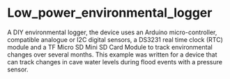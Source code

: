 # Low_power_environmental_logger
A DIY environmental logger, the device uses an Arduino micro-controller, compatible analogue or I2C digital sensors, a DS3231 real time clock (RTC) module and a TF Micro SD Mini SD Card Module to track environmental changes over several months. This example was written for a device that can track changes in cave water levels during flood events with a pressure sensor. 
